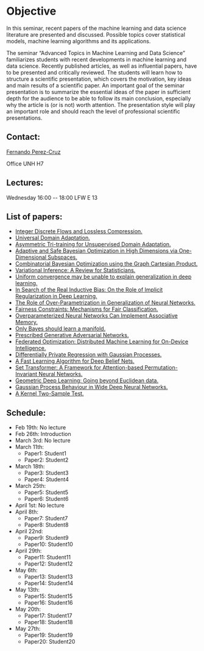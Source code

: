 # Objective

In this seminar, recent papers of the machine learning and data science literature are presented and discussed. Possible topics cover statistical models, machine learning algorithms and its applications.

The seminar “Advanced Topics in Machine Learning and Data Science” familiarizes students with recent developments in machine learning and data science. Recently published articles, as well as influential papers, have to be presented and critically reviewed. The students will learn how to structure a scientific presentation, which covers the motivation, key ideas and main results of a scientific paper. An important goal of the seminar presentation is to summarize the essential ideas of the paper in sufficient depth for the audience to be able to follow its main conclusion, especially why the article is (or is not) worth attention. The presentation style will play an important role and should reach the level of professional scientific presentations.

## Contact:

[Fernando Perez-Cruz](mailto:fernando.perezcruz@sdsc.ethz.ch)

Office UNH H7

## Lectures:

Wednesday 16:00 -- 18:00     LFW  E 13

## List of papers:

*   [Integer Discrete Flows and Lossless Compression.](https://papers.nips.cc/paper/9383-integer-discrete-flows-and-lossless-compression.pdf)
*   [Universal Domain Adaptation.](http://openaccess.thecvf.com/content_CVPR_2019/papers/You_Universal_Domain_Adaptation_CVPR_2019_paper.pdf)
*   [Asymmetric Tri-training for Unsupervised Domain Adaptation.](https://arxiv.org/pdf/1702.08400.pdf)
*   [Adaptive and Safe Bayesian Optimization in High Dimensions via One-Dimensional Subspaces.](https://arxiv.org/pdf/1902.03229.pdf)
*   [Combinatorial Bayesian Optimization using the Graph Cartesian Product.](http://papers.nips.cc/paper/8557-combinatorial-bayesian-optimization-using-the-graph-cartesian-product.pdf)
*   [Variational Inference: A Review for Statisticians.](https://amstat.tandfonline.com/doi/full/10.1080/01621459.2017.1285773#.XiGPCjMo_ds)
*   [Uniform convergence may be unable to explain generalization in deep learning.](http://papers.nips.cc/paper/9336-uniform-convergence-may-be-unable-to-explain-generalization-in-deep-learning.pdf)
*   [In Search of the Real Inductive Bias: On the Role of Implicit Regularization in Deep Learning.](https://arxiv.org/pdf/1412.6614.pdf)
*   [The Role of Over-Parametrization in Generalization of Neural Networks.](https://openreview.net/pdf?id=BygfghAcYX)
*   [Fairness Constraints: Mechanisms for Fair Classification.](https://arxiv.org/pdf/1507.05259.pdf)
*   [Overparameterized Neural Networks Can Implement Associative Memory.](https://arxiv.org/pdf/1909.12362.pdf)
*   [Only Bayes should learn  a manifold.](http://www2.compute.dtu.dk/~sohau/papers/onlybayes2018/paper.pdf)
*   [Prescribed Generative Adversarial Networks.](https://arxiv.org/pdf/1910.04302.pdf)
*   [Federated Optimization: Distributed Machine Learning for On-Device Intelligence.](https://arxiv.org/pdf/1610.02527.pdf)
*   [Differentially Private Regression with Gaussian Processes.](http://proceedings.mlr.press/v84/smith18a/smith18a.pdf)
*   [A Fast Learning Algorithm for Deep Belief Nets.](https://www.mitpressjournals.org/doi/pdfplus/10.1162/neco.2006.18.7.1527)
*   [Set Transformer: A Framework for Attention-based Permutation-Invariant Neural Networks.](https://arxiv.org/pdf/1810.00825.pdf)
*   [Geometric Deep Learning: Going beyond Euclidean data.](https://ieeexplore.ieee.org/stamp/stamp.jsp?arnumber=7974879)
*   [Gaussian Process Behaviour in Wide Deep Neural Networks.](https://arxiv.org/pdf/1804.11271.pdf)
*   [A Kernel Two-Sample Test.](http://www.jmlr.org/papers/volume13/gretton12a/gretton12a.pdf)

## Schedule:

- Feb 19th: No lecture
- Feb 26th: Introduction
- March 3rd: No lecture
- March 11th:
  - Paper1: Student1
  - Paper2: Student2
- March 18th:
  - Paper3: Student3
  - Paper4: Student4
- March 25th:
  - Paper5: Student5
  - Paper6: Student6
- April 1st: No lecture
- April 8th:
  - Paper7: Student7
  - Paper8: Student8
- April 22nd:
  - Paper9: Student9
  - Paper10: Student10
- April 29th:
  - Paper11: Student11
  - Paper12: Student12
- May 6th:
  - Paper13: Student13
  - Paper14: Student14
- May 13th:
  - Paper15: Student15
  - Paper16: Student16
- May 20th:
  - Paper17: Student17
  - Paper18: Student18
- May 27th:
  - Paper19: Student19
  - Paper20: Student20
